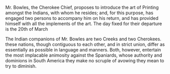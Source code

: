   Mr. Bowles, the Cherokee Chief, proposes to introduce the art of Printing amongst the Indians, with whom he resides; and, for this purpose, has engaged two persons to accompany him on his return, and has provided himself with all the implements of the art. The day fixed for their departure is the 20th of March  The Indian companions of Mr. Bowles are two Creeks and two Cherokees. these nations, though contiguous to each other, and in strict union, differ as essentially as possible in language and manners. Both, however, entertain the most implacable animosity against the Spaniards, whose authority and dominions in South America they make no scruple of avowing they mean to try to diminish.
